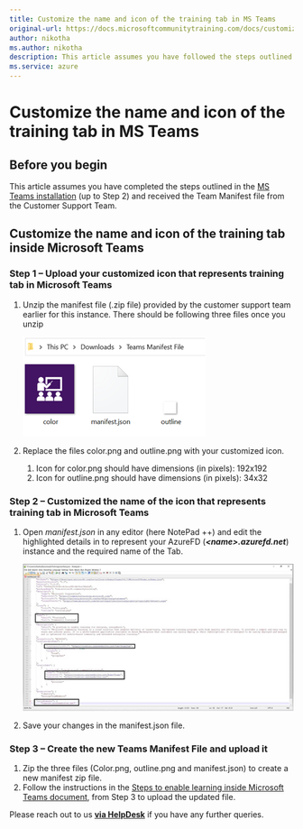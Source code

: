 ```yaml
---
title: Customize the name and icon of the training tab in MS Teams
original-url: https://docs.microsoftcommunitytraining.com/docs/customize-the-name-and-icon-of-the-training-tab-in-ms-teams
author: nikotha
ms.author: nikotha
description: This article assumes you have followed the steps outlined in the MS Teams installation (upto Step 2) and received the Team Manifest file from the Customer Support Team.
ms.service: azure
---
```


# Customize the name and icon of the training tab in MS Teams

## **Before you begin**

This article assumes you have completed the steps outlined in the [MS Teams installation](/azure/industry/training-services/microsoft-community-training/infrastructure-management/install-your-platform-instance/installation-guide-detailed-steps) (up to Step 2) and received the Team Manifest file from the Customer Support Team.

## **Customize the name and icon of the training tab inside Microsoft Teams**

### Step 1 – Upload your customized icon that represents training tab in Microsoft Teams

1. Unzip the manifest file (.zip file) provided by the customer support team earlier for this instance. There should be following three files once you unzip

   ![3 files](../../media/image%28358%29.png)

1. Replace the files color.png and outline.png with your customized icon.

   1. Icon for color.png should have dimensions (in pixels): 192x192  
   1. Icon for  outline.png should have dimensions (in pixels): 34x32

### Step 2 – Customized the name of the icon that represents training tab in Microsoft Teams

1. Open *manifest.json* in any editor (here NotePad ++) and edit the highlighted details in to represent your AzureFD (***\<name>.azurefd.net***) instance and the required name of the Tab.

   ![Represent your AzureFD](../../media/image%28359%29.png)

2. Save your changes in the manifest.json file.

### Step 3 – Create the new Teams Manifest File and upload it

1. Zip the three files (Color.png, outline.png and manifest.json) to create a new manifest zip file.
2. Follow the instructions in the [Steps to enable learning inside Microsoft Teams document](/azure/industry/training-services/microsoft-community-training/infrastructure-management/install-your-platform-instance/create-teams-app-for-your-training-portal), from Step 3 to upload the updated file.


Please reach out to us [**via HelpDesk**](https://aka.ms/cthelpdesk) if you have any further queries.